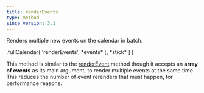 ```yaml
---
title: renderEvents
type: method
since_version: 3.1
---
```


Renders multiple new events on the calendar in batch.

<div class='spec' markdown='1'>
.fullCalendar( 'renderEvents', *events* [, *stick* ] )
</div>

This method is similar to the [renderEvent](renderEvent) method though it accepts an **array of events** as its main argument, to render multiple events at the same time. This reduces the number of event rerenders that must happen, for performance reasons.
